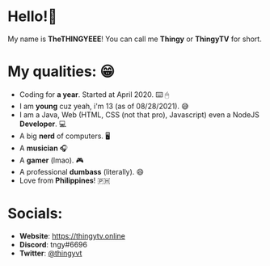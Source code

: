 <h1>Hello!👋</h1>

My name is **TheTHINGYEEE**!
You can call me **Thingy** or **ThingyTV** for short.

# My qualities: 😁
- Coding for **a year**. Started at April 2020. ⌨️ 🖱
- I am **young** cuz yeah, i'm 13 (as of 08/28/2021). 😅
- I am a Java, Web (HTML, CSS (not that pro), Javascript) even a NodeJS **Developer**. 💻
- A big **nerd** of computers. 🖥
- A **musician** 🎧
- A **gamer** (lmao). 🎮
- A professional **dumbass** (literally). 😄 
- Love from **Philippines**! 🇵🇭

# Socials:
- **Website**: https://thingytv.online
- **Discord**: tngy#6696
- **Twitter**: <a href="https://twitter.com/thingyvt">@thingyvt</a>
